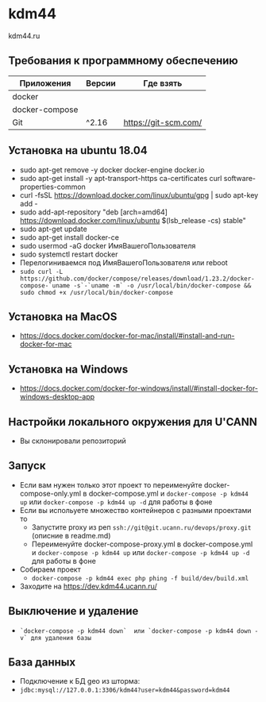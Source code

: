 kdm44
========

kdm44.ru

## Требования к программному обеспечению

| Приложения | Версии | Где взять |
| --- | --- | --- |
|docker |
|docker-compose
| Git | ^2.16 | https://git-scm.com/ |

## Установка на ubuntu 18.04
- sudo apt-get remove -y docker docker-engine docker.io
- sudo apt-get install -y apt-transport-https ca-certificates curl software-properties-common
- curl -fsSL https://download.docker.com/linux/ubuntu/gpg | sudo apt-key add -
- sudo add-apt-repository "deb [arch=amd64] https://download.docker.com/linux/ubuntu $(lsb_release -cs) stable"
- sudo apt-get update
- sudo apt-get install docker-ce
- sudo usermod -aG docker ИмяВашегоПользователя
- sudo systemctl restart docker
- Перелогиниваемся под ИмяВашегоПользователя или reboot
- ``` sudo curl -L https://github.com/docker/compose/releases/download/1.23.2/docker-compose-`uname -s`-`uname -m` -o /usr/local/bin/docker-compose && sudo chmod +x /usr/local/bin/docker-compose ```

## Установка на MacOS
- https://docs.docker.com/docker-for-mac/install/#install-and-run-docker-for-mac

## Установка на Windows
- https://docs.docker.com/docker-for-windows/install/#install-docker-for-windows-desktop-app

## Настройки локального окружения для U'CANN

- Вы склонировали репозиторий
## Запуск
- Если вам нужен только этот проект то переименуйте docker-compose-only.yml в docker-compose.yml и `docker-compose -p kdm44 up` или `docker-compose -p kdm44 up -d` для работы в фоне
- Если вы испольуете множество контейнеров с разными проектами то
  - Запустите proxy из реп `ssh://git@git.ucann.ru/devops/proxy.git` (описние в readme.md)
  - Переименуйте docker-compose-proxy.yml в docker-compose.yml и `docker-compose -p kdm44 up` или `docker-compose -p kdm44 up -d` для работы в фоне
- Собираем проект
  - `docker-compose -p kdm44 exec php phing -f build/dev/build.xml`
- Заходите на https://dev.kdm44.ucann.ru/

## Выключение и удаление
- ``` `docker-compose -p kdm44 down`  или `docker-compose -p kdm44 down -v` для удаления базы ```


## База данных
- Подключение к БД geo из шторма:
- ```jdbc:mysql://127.0.0.1:3306/kdm44?user=kdm44&password=kdm44```
